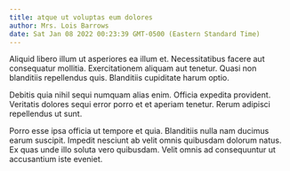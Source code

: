```yaml
---
title: atque ut voluptas eum dolores
author: Mrs. Lois Barrows
date: Sat Jan 08 2022 00:23:39 GMT-0500 (Eastern Standard Time)
---
```

Aliquid libero illum ut asperiores ea illum et. Necessitatibus facere aut consequatur mollitia. Exercitationem aliquam aut tenetur. Quasi non blanditiis repellendus quis. Blanditiis cupiditate harum optio.

 Debitis quia nihil sequi numquam alias enim. Officia expedita provident. Veritatis dolores sequi error porro et et aperiam tenetur. Rerum adipisci repellendus ut sunt.

 Porro esse ipsa officia ut tempore et quia. Blanditiis nulla nam ducimus earum suscipit. Impedit nesciunt ab velit omnis quibusdam dolorum natus. Ex quas unde illo soluta vero quibusdam. Velit omnis ad consequuntur ut accusantium iste eveniet.